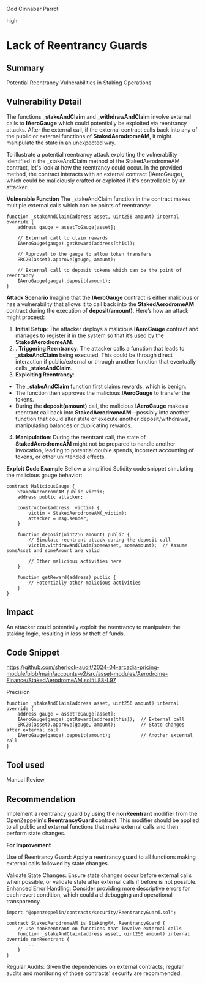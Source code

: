 Odd Cinnabar Parrot

high

# Lack of Reentrancy Guards

## Summary
Potential Reentrancy Vulnerabilities in Staking Operations


## Vulnerability Detail
The functions **_stakeAndClaim** and **_withdrawAndClaim** involve external calls to **IAeroGauge** which could potentially be exploited via reentrancy attacks. After the external call, if the external contract calls back into any of the public or external functions of **StakedAerodromeAM**, it might manipulate the state in an unexpected way.

To illustrate a potential reentrancy attack exploiting the vulnerability identified in the _stakeAndClaim method of the StakedAerodromeAM contract, let's look at how the reentrancy could occur. In the provided method, the contract interacts with an external contract (IAeroGauge), which could be maliciously crafted or exploited if it's controllable by an attacker.

**Vulnerable Function**
The _stakeAndClaim function in the contract makes multiple external calls which can be points of reentrancy:

```solidity
function _stakeAndClaim(address asset, uint256 amount) internal override {
    address gauge = assetToGauge[asset];

    // External call to claim rewards
    IAeroGauge(gauge).getReward(address(this));

    // Approval to the gauge to allow token transfers
    ERC20(asset).approve(gauge, amount);

    // External call to deposit tokens which can be the point of reentrancy
    IAeroGauge(gauge).deposit(amount);
}

```

**Attack Scenario**
Imagine that the **IAeroGauge** contract is either malicious or has a vulnerability that allows it to call back into the **StakedAerodromeAM** contract during the execution of **deposit(amount)**. Here’s how an attack might proceed:

1. **Initial Setup**: The attacker deploys a malicious **IAeroGauge** contract and manages to register it in the system so that it’s used by the **StakedAerodromeAM**.
2. . **Triggering Reentrancy**: The attacker calls a function that leads to **_stakeAndClaim** being executed. This could be through direct interaction if public/external or through another function that eventually calls **_stakeAndClaim**.
3. **Exploiting Reentrancy**:

- The **_stakeAndClaim** function first claims rewards, which is benign.
- The function then approves the malicious **IAeroGauge** to transfer the tokens.
- During the **deposit(amount)** call, the malicious **IAeroGauge** makes a reentrant call back into **StakedAerodromeAM**—possibly into another function that could alter state or execute another deposit/withdrawal, manipulating balances or duplicating rewards.

4. **Manipulation**: During the reentrant call, the state of **StakedAerodromeAM** might not be prepared to handle another invocation, leading to potential double spends, incorrect accounting of tokens, or other unintended effects.


**Exploit Code Example**
Bellow a simplified Solidity code snippet simulating the malicious gauge behavior:

```solidity
contract MaliciousGauge {
    StakedAerodromeAM public victim;
    address public attacker;

    constructor(address _victim) {
        victim = StakedAerodromeAM(_victim);
        attacker = msg.sender;
    }

    function deposit(uint256 amount) public {
        // Simulate reentrant attack during the deposit call
        victim.withdrawAndClaim(someAsset, someAmount);  // Assume someAsset and someAmount are valid

        // Other malicious activities here
    }

    function getReward(address) public {
        // Potentially other malicious activities
    }
}
```


## Impact
An attacker could potentially exploit the reentrancy to manipulate the staking logic, resulting in loss or theft of funds.


## Code Snippet

https://github.com/sherlock-audit/2024-04-arcadia-pricing-module/blob/main/accounts-v2/src/asset-modules/Aerodrome-Finance/StakedAerodromeAM.sol#L88-L97

Precision 

```solidity
function _stakeAndClaim(address asset, uint256 amount) internal override {
    address gauge = assetToGauge[asset];
    IAeroGauge(gauge).getReward(address(this));  // External call
    ERC20(asset).approve(gauge, amount);         // State changes after external call
    IAeroGauge(gauge).deposit(amount);           // Another external call
}

```
## Tool used

Manual Review

## Recommendation
Implement a reentrancy guard by using the **nonReentrant** modifier from the OpenZeppelin's **ReentrancyGuard** contract. This modifier should be applied to all public and external functions that make external calls and then perform state changes.

**For Improvement**

Use of Reentrancy Guard: Apply a reentrancy guard to all functions making external calls followed by state changes.

Validate State Changes: Ensure state changes occur before external calls when possible, or validate state after external calls if before is not possible.
Enhanced Error Handling: Consider providing more descriptive errors for each revert condition, which could aid debugging and operational transparency.

```solidity
import "@openzeppelin/contracts/security/ReentrancyGuard.sol";

contract StakedAerodromeAM is StakingAM, ReentrancyGuard {
    // Use nonReentrant on functions that involve external calls
    function _stakeAndClaim(address asset, uint256 amount) internal override nonReentrant {
        ...
    }
}

```

Regular Audits: Given the dependencies on external contracts, regular audits and monitoring of those contracts' security are recommended.
